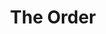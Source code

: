 ---
layout: playlist
title: "The Order"
startDate: 2024
endDate: under development
songs: [
    ghosts-of-failure,
    buried-escalade,
    damp,
    bass-and-piano,
    empty-casino,
    codes-vocal,
    humble,
    cymaprodz,
    summer-snare,
    close-to-damaged,
    baby-defendant,
    own-me,
    hookdrop,
    bass-knock,
    dreams-of-then,
    think-about-you,
    love-rain,
    poppa-remaster,
    poppa-reprise,
    tongue-tied,
    distant-lover,
    cynth,
    lovesick,
    # loyal-orchid,
    # i-need-you,
    days-like-that,
    hey,
    eternity,
    blurry-eternity,    
    rose-colored-doubt,
]
---
